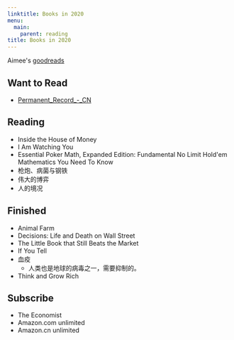```yaml
---
linktitle: Books in 2020
menu:
  main:
    parent: reading
title: Books in 2020
---
```


Aimee's [goodreads](https://www.goodreads.com/user/show/90889710-aimee-zhu)

## Want to Read

- [Permanent_Record_-_CN](https://a.temporaryrecord.com/Permanent_Record_-_CN_edition_with_underlined_redactions.pdf)

## Reading

- Inside the House of Money
- I Am Watching You
- Essential Poker Math, Expanded Edition: Fundamental No Limit Hold'em Mathematics You Need To Know
- 枪炮、病菌与钢铁
- 伟大的博弈
- 人的境况


## Finished

- Animal Farm
- Decisions: Life and Death on Wall Street
- The Little Book that Still Beats the Market
- If You Tell
- 血疫
  - 人类也是地球的病毒之一，需要抑制的。
- Think and Grow Rich


## Subscribe

- The Economist
- Amazon.com unlimited
- Amazon.cn unlimited 
